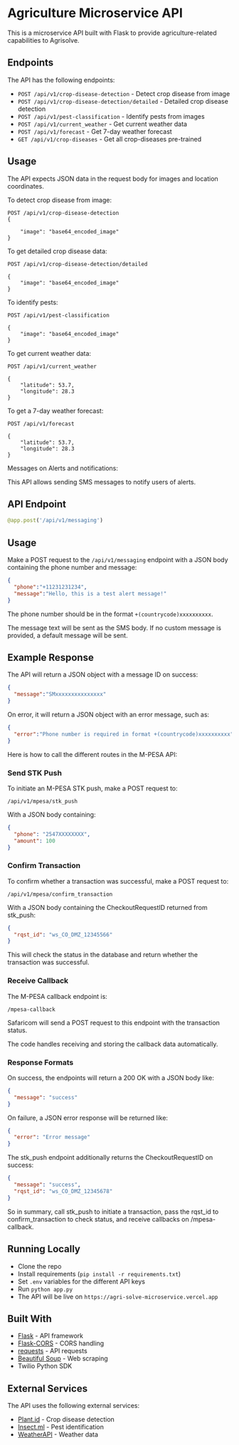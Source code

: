 # Agriculture Microservice API

This is a microservice API built with Flask to provide agriculture-related capabilities to Agrisolve.

## Endpoints

The API has the following endpoints:

- `POST /api/v1/crop-disease-detection` - Detect crop disease from image
- `POST /api/v1/crop-disease-detection/detailed` - Detailed crop disease detection
- `POST /api/v1/pest-classification` - Identify pests from images  
- `POST /api/v1/current_weather` - Get current weather data
- `POST /api/v1/forecast` - Get 7-day weather forecast
- `GET /api/v1/crop-diseases` - Get all  crop-diseases pre-trained
## Usage

The API expects JSON data in the request body for images and location coordinates. 

To detect crop disease from image:

```
POST /api/v1/crop-disease-detection
{

    "image": "base64_encoded_image"  
}
```

To get detailed crop disease data:

```
POST /api/v1/crop-disease-detection/detailed

{
    "image": "base64_encoded_image" 
}
```

To identify pests:

```
POST /api/v1/pest-classification

{
    "image": "base64_encoded_image"
}
```

To get current weather data: 

```
POST /api/v1/current_weather

{
    "latitude": 53.7,
    "longitude": 28.3
}
```

To get a 7-day weather forecast:

```
POST /api/v1/forecast

{
    "latitude": 53.7,
    "longitude": 28.3 
}
```

Messages on Alerts and notifications:

This API allows sending SMS messages to notify users of alerts.

## API Endpoint

```python
@app.post('/api/v1/messaging')
``` 

## Usage

Make a POST request to the `/api/v1/messaging` endpoint with a JSON body containing the phone number and message:

```json
{
  "phone":"+11231231234",
  "message":"Hello, this is a test alert message!" 
}
```

The phone number should be in the format `+(countrycode)xxxxxxxxxx`. 

The message text will be sent as the SMS body. If no custom message is provided, a default message will be sent.

## Example Response

The API will return a JSON object with a message ID on success:

```json
{
  "message":"SMxxxxxxxxxxxxxxx" 
}
```

On error, it will return a JSON object with an error message, such as:

```json
{
  "error":"Phone number is required in format +(countrycode)xxxxxxxxxx"
}
```
Here is how to call the different routes in the M-PESA API:

### Send STK Push

To initiate an M-PESA STK push, make a POST request to:

```
/api/v1/mpesa/stk_push
```

With a JSON body containing:

```json
{
  "phone": "2547XXXXXXXX",
  "amount": 100
}
```

### Confirm Transaction

To confirm whether a transaction was successful, make a POST request to: 

```
/api/v1/mpesa/confirm_transaction 
```

With a JSON body containing the CheckoutRequestID returned from stk_push:

```json
{
  "rqst_id": "ws_CO_DMZ_12345566" 
}
```

This will check the status in the database and return whether the transaction was successful.

### Receive Callback

The M-PESA callback endpoint is:

```
/mpesa-callback
```

Safaricom will send a POST request to this endpoint with the transaction status.

The code handles receiving and storing the callback data automatically.

### Response Formats

On success, the endpoints will return a 200 OK with a JSON body like:

```json
{
  "message": "success"
}
```

On failure, a JSON error response will be returned like:

```json
{
  "error": "Error message"
}
```

The stk_push endpoint additionally returns the CheckoutRequestID on success:

```json 
{
  "message": "success",
  "rqst_id": "ws_CO_DMZ_12345678"
}
```

So in summary, call stk_push to initiate a transaction, pass the rqst_id to confirm_transaction to check status, and receive callbacks on /mpesa-callback.


## Running Locally

- Clone the repo
- Install requirements (`pip install -r requirements.txt`)
- Set `.env` variables for the different API keys
- Run `python app.py`
- The API will be live on `https://agri-solve-microservice.vercel.app` 

## Built With

- [Flask](https://flask.palletsprojects.com/) - API framework 
- [Flask-CORS](https://flask-cors.readthedocs.io/en/latest/) - CORS handling
- [requests](https://docs.python-requests.org/en/latest/) - API requests
- [Beautiful Soup](https://www.crummy.com/software/BeautifulSoup/) - Web scraping
- Twilio Python SDK

## External Services

The API uses the following external services:

- [Plant.id](https://plant.id/) - Crop disease detection
- [Insect.ml](https://insect.ml) - Pest identification
- [WeatherAPI](https://www.weatherapi.com/) - Weather data
